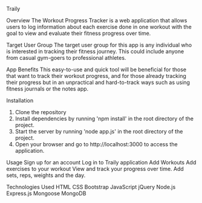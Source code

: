 Traily

Overview
The Workout Progress Tracker  is a web application that allows users to log information about each exercise done in one workout with the goal to view and evaluate their fitness progress over time.

Target User Group
The target user group for this app is any individual who is interested in tracking their fitness journey. This could include anyone from casual gym-goers to professional athletes.

App Benefits
This easy-to-use and quick tool will be beneficial for those that want to track their workout progress, and for those already tracking their progress but in an unpractical and hard-to-track ways such as using fitness journals or the notes app.

Installation
1. Clone the repository
2. Install dependencies by running 'npm install' in the root directory of the project.
3. Start the server by running 'node app.js' in the root directory of the project.
4. Open your browser and go to http://localhost:3000 to access the application.

Usage
Sign up for an account
Log in to Traily application
Add Workouts
Add exercises to your workout
View and track your progress over time. Add sets, reps, weights and the day.

Technologies Used
HTML
CSS
Bootstrap
JavaScript
jQuery
Node.js
Express.js
Mongoose
MongoDB
